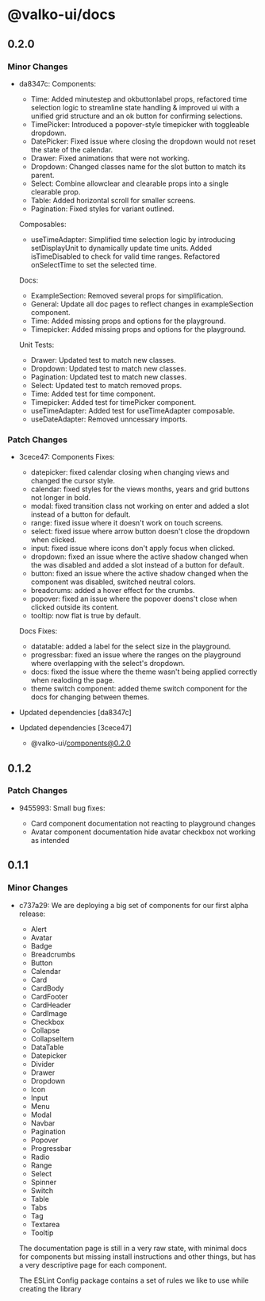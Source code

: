 # @valko-ui/docs

## 0.2.0

### Minor Changes

- da8347c: Components:

  - Time: Added minutestep and okbuttonlabel props, refactored time selection logic to streamline state handling & improved ui with a unified grid structure and an ok button for confirming selections.
  - TimePicker: Introduced a popover-style timepicker with toggleable dropdown.
  - DatePicker: Fixed issue where closing the dropdown would not reset the state of the calendar.
  - Drawer: Fixed animations that were not working.
  - Dropdown: Changed classes name for the slot button to match its parent.
  - Select: Combine allowclear and clearable props into a single clearable prop.
  - Table: Added horizontal scroll for smaller screens.
  - Pagination: Fixed styles for variant outlined.

  Composables:

  - useTimeAdapter: Simplified time selection logic by introducing setDisplayUnit to dynamically update time units. Added isTimeDisabled to check for valid time ranges. Refactored onSelectTime to set the selected time.

  Docs:

  - ExampleSection: Removed several props for simplification.
  - General: Update all doc pages to reflect changes in exampleSection component.
  - Time: Added missing props and options for the playground.
  - Timepicker: Added missing props and options for the playground.

  Unit Tests:

  - Drawer: Updated test to match new classes.
  - Dropdown: Updated test to match new classes.
  - Pagination: Updated test to match new classes.
  - Select: Updated test to match removed props.
  - Time: Added test for time component.
  - Timepicker: Added test for timePicker component.
  - useTimeAdapter: Added test for useTimeAdapter composable.
  - useDateAdapter: Removed unncessary imports.

### Patch Changes

- 3cece47: Components Fixes:

  - datepicker: fixed calendar closing when changing views and changed the cursor style.
  - calendar: fixed styles for the views months, years and grid buttons not longer in bold.
  - modal: fixed transition class not working on enter and added a slot instead of a button for default.
  - range: fixed issue where it doesn't work on touch screens.
  - select: fixed issue where arrow button doesn't close the dropdown when clicked.
  - input: fixed issue where icons don't apply focus when clicked.
  - dropdown: fixed an issue where the active shadow changed when the was disabled and added a slot instead of a button for default.
  - button: fixed an issue where the active shadow changed when the component was disabled, switched neutral colors.
  - breadcrums: added a hover effect for the crumbs.
  - popover: fixed an issue where the popover doens't close when clicked outside its content.
  - tooltip: now flat is true by default.

  Docs Fixes:

  - datatable: added a label for the select size in the playground.
  - progressbar: fixed an issue where the ranges on the playground where overlapping with the select's dropdown.
  - docs: fixed the issue where the theme wasn't being applied correctly when realoding the page.
  - theme switch component: added theme switch component for the docs for changing between themes.

- Updated dependencies [da8347c]
- Updated dependencies [3cece47]
  - @valko-ui/components@0.2.0

## 0.1.2

### Patch Changes

- 9455993: Small bug fixes:

  - Card component documentation not reacting to playground changes
  - Avatar component documentation hide avatar checkbox not working as intended

## 0.1.1

### Minor Changes

- c737a29: We are deploying a big set of components for our first alpha release:

  - Alert
  - Avatar
  - Badge
  - Breadcrumbs
  - Button
  - Calendar
  - Card
  - CardBody
  - CardFooter
  - CardHeader
  - CardImage
  - Checkbox
  - Collapse
  - CollapseItem
  - DataTable
  - Datepicker
  - Divider
  - Drawer
  - Dropdown
  - Icon
  - Input
  - Menu
  - Modal
  - Navbar
  - Pagination
  - Popover
  - Progressbar
  - Radio
  - Range
  - Select
  - Spinner
  - Switch
  - Table
  - Tabs
  - Tag
  - Textarea
  - Tooltip

  The documentation page is still in a very raw state, with minimal docs for components but missing install instructions and other things, but has a very descriptive page for each component.

  The ESLint Config package contains a set of rules we like to use while creating the library
